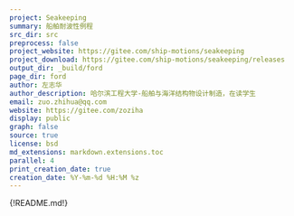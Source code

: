 ```yaml
---
project: Seakeeping
summary: 船舶耐波性例程
src_dir: src
preprocess: false
project_website: https://gitee.com/ship-motions/seakeeping
project_download: https://gitee.com/ship-motions/seakeeping/releases
output_dir: _build/ford
page_dir: ford
author: 左志华
author_description: 哈尔滨工程大学-船舶与海洋结构物设计制造，在读学生
email: zuo.zhihua@qq.com
website: https://gitee.com/zoziha
display: public
graph: false
source: true
license: bsd
md_extensions: markdown.extensions.toc
parallel: 4
print_creation_date: true
creation_date: %Y-%m-%d %H:%M %z
---
```


{!README.md!}
